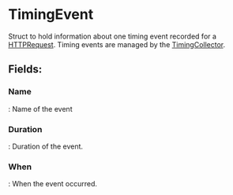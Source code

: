 # TimingEvent

Struct to hold information about one timing event recorded for a [HTTPRequest](../HTTP/HTTPRequest.md). Timing events are managed by the [TimingCollector](../Timings/TimingCollector.md). 

## **Fields**:
### **Name**
: Name of the event 
### **Duration**
: Duration of the event. 
### **When**
: When the event occurred. 